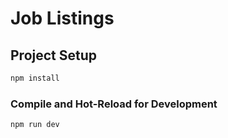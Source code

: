 # Job Listings
## Project Setup

```sh
npm install
```

### Compile and Hot-Reload for Development

```sh
npm run dev
```
